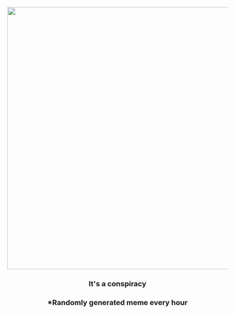 <p align="center">
        <img src="https://i.redd.it/hq952nlnb1t91.jpg" width="600" height="600">
        </p>
        <h3 align="center">It's a conspiracy</h3>
        <h3 align="center">*Randomly generated meme every hour</h3>
    